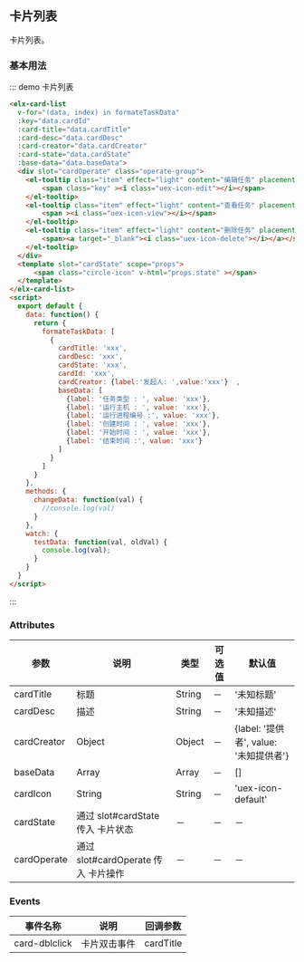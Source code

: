 ## 卡片列表

卡片列表。

### 基本用法


::: demo 卡片列表
```html
<elx-card-list
  v-for="(data, index) in formateTaskData"
  :key="data.cardId"
  :card-title="data.cardTitle"
  :card-desc="data.cardDesc"
  :card-creator="data.cardCreator"
  :card-state="data.cardState"
  :base-data="data.baseData">
  <div slot="cardOperate" class="operate-group">
    <el-tooltip class="item" effect="light" content="编辑任务" placement="top">
        <span class="key" ><i class="uex-icon-edit"></i></span>
    </el-tooltip>
    <el-tooltip class="item" effect="light" content="查看任务" placement="top">
        <span ><i class="uex-icon-view"></i></span>
    </el-tooltip>
    <el-tooltip class="item" effect="light" content="删除任务" placement="top">
        <span><a target="_blank"><i class="uex-icon-delete"></i></a></span>
    </el-tooltip>
  </div>
  <template slot="cardState" scope="props">
      <span class="circle-icon" v-html="props.state" ></span>
  </template>
</elx-card-list>
<script>
  export default {
    data: function() {
      return {
        formateTaskData: [
          {
            cardTitle: 'xxx',
            cardDesc: 'xxx',
            cardState: 'xxx',
            cardId: 'xxx',
            cardCreator: {label:'发起人: ',value:'xxx'}  ,
            baseData: [
              {label: '任务类型 : ', value: 'xxx'},
              {label: '运行主机 : ', value: 'xxx'},
              {label: '运行进程编号 :', value: 'xxx'},
              {label: '创建时间 : ', value: 'xxx'},
              {label: '开始时间 : ', value: 'xxx'},
              {label: '结束时间 :', value: 'xxx'}
            ]
          }
        ]
      }
    },
    methods: {
      changeData: function(val) {
        //console.log(val)
      }
    },
    watch: {
      testData: function(val, oldVal) {
        console.log(val);
      }
    }
  }
</script>

```
:::

### Attributes
| 参数      | 说明          | 类型      | 可选值                           | 默认值  |
|---------- |-------------- |---------- |--------------------------------  |-------- |
| cardTitle | 标题 | String | －| '未知标题' |
| cardDesc | 描述 | String | － | '未知描述' |
| cardCreator | Object | Object | －| {label: '提供者', value: '未知提供者'} |
| baseData | Array | Array | － | [] |
| cardIcon | String | String | － | 'uex-icon-default' |
| cardState | 通过 slot#cardState 传入 卡片状态 | － | － | － |
| cardOperate | 通过 slot#cardOperate 传入 卡片操作 | － | － | － |

### Events
| 事件名称 | 说明 | 回调参数 |
|---------- |-------- |---------- |
| card-dblclick | 卡片双击事件 | cardTitle |
